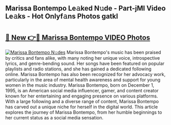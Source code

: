 ## Marissa Bontempo Le𝚊ked N𝚞de - Part-jMl Video Le𝚊ks - Hot Onlyf𝚊ns Photos gatkl

# <h2><a href="http://ab63021.deff.icu/?id=Marissa+Bontempo">🔗 New 👉🔴 Marissa Bontempo VIDEO Photos</a></h2>

[![Marissa Bontempo N𝚞des](https://i.imgur.com/rIISA9y.gif)](http://ab63021.deff.icu/?id=Marissa+Bontempo)
Marissa Bontempo's music has been praised by critics and fans alike, with many noting her unique voice, introspective lyrics, and genre-bending sound. Her songs have been featured on popular playlists and radio stations, and she has gained a dedicated following online. Marissa Bontempo has also been recognized for her advocacy work, particularly in the area of mental health awareness and support for young women in the music industry. Marissa Bontempo, born on December 1, 1995, is an American social media influencer, gamer, and content creator known for her entertaining and engaging presence on various platforms. With a large following and a diverse range of content, Marissa Bontempo has carved out a unique niche for herself in the digital world. This article explores the journey of Marissa Bontempo, from her humble beginnings to her current status as a social media sensation.
